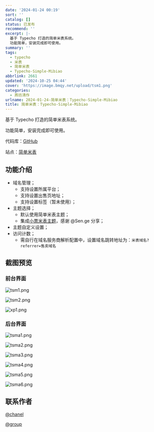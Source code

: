 ```yaml
---
date: '2024-01-24 00:19'
sort: ''
catalog: []
status: 已发布
recommend: ''
excerpt: |-
  基于 Typecho 打造的简单米表系统。
  功能简单，安装完成即可使用。
summary: ''
tags:
  - typecho
  - 米表
  - 简单米表
  - Typecho-Simple-Mibiao
abbrlink: 2661
updated: '2024-10-25 04:44'
cover: 'https://image.bmqy.net/upload/tsm1.png'
categories:
  - 燕坊清作
urlname: 2024-01-24-简单米表：Typecho-Simple-Mibiao
title: 简单米表：Typecho-Simple-Mibiao
---
```


基于 Typecho 打造的简单米表系统。


功能简单，安装完成即可使用。


代码库：[GitHub](https://github.com/bmqy/Typecho-Simple-Mibiao) 


站点：[简单米表](https://mi.bmqy.net/)


## **功能介绍**

- 域名管理；
	- 支持设置所属平台；
	- 支持设置出售页地址；
	- 支持设置标签（暂未使用）；
- 主题选择；
	- 默认使用简单米表主题；
	- 集成[小票米表主题](https://github.com/BitCodepot/xp_mb)，感谢 @Sen.ge 分享；
- 主题自定义设置；
- 访问计数；
	- 需自行在域名服务商解析配置中，设置域名跳转地址为：`米表域名?referrer=售卖域名`

## 截图预览


### 前台界面


![tsm1.png](https://image.bmqy.net/upload/tsm1.png)


![tsm2.png](https://image.bmqy.net/upload/tsm2.png)


![xp1.png](https://image.bmqy.net/upload/xp1.png)


### 后台界面


![tsma1.png](https://image.bmqy.net/upload/tsma1.png)


![tsma2.png](https://image.bmqy.net/upload/tsma2.png)


![tsma3.png](https://image.bmqy.net/upload/tsma3.png)


![tsma4.png](https://image.bmqy.net/upload/tsma4.png)


![tsma5.png](https://image.bmqy.net/upload/tsma5.png)


![tsma6.png](https://image.bmqy.net/upload/tsma6.png)


## 联系作者


[@chanel](https://t.me/tcbmqy)

[@group](https://t.me/tgbmqy)

